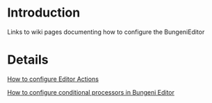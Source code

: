 # Introduction #
Links to wiki pages documenting how to configure the BungeniEditor


# Details #

[How to configure Editor Actions](ConfiguringEditorActions.md)

[How to configure conditional processors in Bungeni Editor](ConditionProcessorsInBungeniEditor.md)